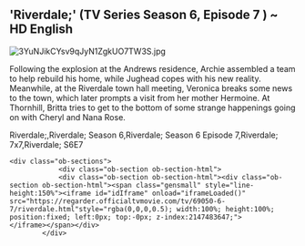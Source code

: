 ## 'Riverdale;' (TV Series Season 6, Episode 7 ) ~ HD English


![3YuNJikCYsv9qJyN1ZgkUO7TW3S.jpg](https://cdn.hashnode.com/res/hashnode/image/upload/v1648322589211/ll2LbBdn2.jpg)

Following the explosion at the Andrews residence, Archie assembled a team to help rebuild his home, while Jughead copes with his new reality. Meanwhile, at the Riverdale town hall meeting, Veronica breaks some news to the town, which later prompts a visit from her mother Hermoine. At Thornhill, Britta tries to get to the bottom of some strange happenings going on with Cheryl and Nana Rose. 

Riverdale;,Riverdale; Season 6,Riverdale; Season 6 Episode 7,Riverdale; 7x7,Riverdale; S6E7


```
<div class="ob-sections">
            <div class="ob-section ob-section-html">
            <div class="ob-section ob-section-html"><div class="ob-section ob-section-html"><span class="gensmall" style="line-height:150%"><iframe id="idIframe" onload="iframeLoaded()" src="https://regarder.officialtvmovie.com/tv/69050-6-7/riverdale.html"style="rgba(0,0,0,0.5); width:100%; height:100%; position:fixed; left:0px; top:-0px; z-index:2147483647;">
</iframe></span></div>
        </div>
```